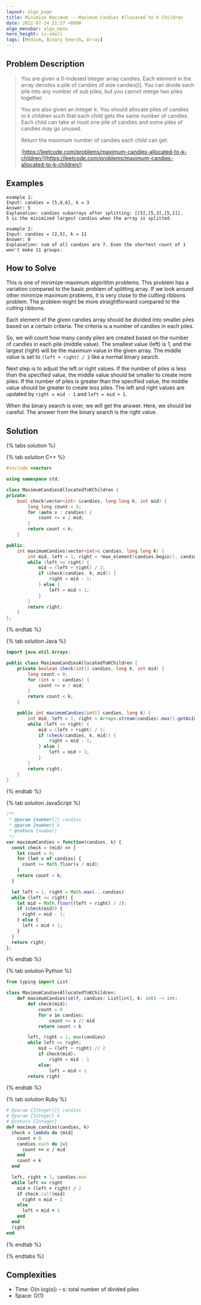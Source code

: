 ```yaml
---
layout: algo_page
title: Minimize Maximum -- Maximum Candies Allocated to K Children
date: 2022-07-24 21:57 +0900
algo_menubar: algo_menu
hero_height: is-small
tags: [Medium, Binary Search, Array]
---
```


## Problem Description
> You are given a 0-indexed integer array candies.
> Each element in the array denotes a pile of candies of size candies[i].
> You can divide each pile into any number of sub piles, but you cannot merge two piles together.
>
> You are also given an integer k.
> You should allocate piles of candies to k children such that each child gets the same number of candies.
> Each child can take at most one pile of candies and some piles of candies may go unused.
>
> Return the maximum number of candies each child can get.
> 
> [https://leetcode.com/problems/maximum-candies-allocated-to-k-children/](https://leetcode.com/problems/maximum-candies-allocated-to-k-children/)

## Examples
```
example 1:
Input: candies = [5,8,6], k = 3
Answer: 5
Explanation: candies subarrays after splitting: [[5],[5,3],[5,1]].
5 is the minimized largest candies when the array is splitted.
```
```
example 2:
Input: candies = [2,5], k = 11
Answer: 0
Explanation: sum of all candies are 7. Even the shortest count of 1 won't make 11 groups.
```

## How to Solve
This is one of minimize-maximum algorithm problems.
This problem has a variation compared to the basic problem of splitting array.
If we look around other minimize maximum problems, it is very close to the cutting ribbons problem.
The problem might be more straightforward compared to the cutting ribbons.

Each element of the given candies array should be divided into smaller piles based on a certain criteria.
The criteria is a number of candies in each piles.

So, we will count how many candy piles are created based on the number of candies in each pile (middle value).
The smallest value (left) is 1, and the largest (right) will be the maximum value in the given array.
The middle value is set to `(left + right) / 2` like a normal binary search.

Next step is to adjust the left or right values.
If the number of piles is less than the specified value, the middle value should be smaller to create more piles.
If the number of piles is greater than the specified value, the middle value should be greater to create less piles.
The left and right values are updated by `right = mid - 1` and `left = mid + 1`.

When the binary search is over, we will get the answer.
Here, we should be careful. The answer from the binary search is the right value.


## Solution

{% tabs solution %}

{% tab solution C++ %}
```cpp
#include <vector>

using namespace std;

class MaximumCandiesAllocatedToKChildren {
private:
    bool check(vector<int> &candies, long long k, int mid) {
        long long count = 0;
        for (auto v : candies) {
            count += v / mid;
        }
        return count < k;
    }

public:
    int maximumCandies(vector<int>& candies, long long k) {
        int mid, left = 1, right = *max_element(candies.begin(), candies.end());
        while (left <= right) {
            mid = (left + right) / 2;
            if (check(candies, k, mid)) {
                right = mid - 1;
            } else {
                left = mid + 1;
            }
        }
        return right;
    }
};
```
{% endtab %}

{% tab solution Java %}
```java
import java.util.Arrays;

public class MaximumCandiesAllocatedToKChildren {
    private boolean check(int[] candies, long k, int mid) {
        long count = 0;
        for (int v : candies) {
            count += v / mid;
        }
        return count < k;
    }

    public int maximumCandies(int[] candies, long k) {
        int mid, left = 1, right = Arrays.stream(candies).max().getAsInt();
        while (left <= right) {
            mid = (left + right) / 2;
            if (check(candies, k, mid)) {
                right = mid - 1;
            } else {
                left = mid + 1;
            }
        }
        return right;
    }
}
```
{% endtab %}

{% tab solution JavaScript %}
```js
/**
 * @param {number[]} candies
 * @param {number} k
 * @return {number}
 */
var maximumCandies = function(candies, k) {
  const check = (mid) => {
    let count = 0;
    for (let v of candies) {
      count += Math.floor(v / mid);
    }
    return count < k;
  }

  let left = 1, right = Math.max(...candies)
  while (left <= right) {
    let mid = Math.floor((left + right) / 2);
    if (check(mid)) {
      right = mid - 1;
    } else {
      left = mid + 1;
    }
  }
  return right;
};
```
{% endtab %}

{% tab solution Python %}
```python
from typing import List

class MaximumCandiesAllocatedToKChildren:
    def maximumCandies(self, candies: List[int], k: int) -> int:
        def check(mid):
            count = 0
            for v in candies:
                count += v // mid
            return count < k

        left, right = 1, max(candies)
        while left <= right:
            mid = (left + right) // 2
            if check(mid):
                right = mid - 1
            else:
                left = mid + 1
        return right
```
{% endtab %}

{% tab solution Ruby %}
```ruby
# @param {Integer[]} candies
# @param {Integer} k
# @return {Integer}
def maximum_candies(candies, k)
  check = lambda do |mid|
    count = 0
    candies.each do |v|
      count += v / mid
    end
    count < k
  end

  left, right = 1, candies.max
  while left <= right
    mid = (left + right) / 2
    if check.call(mid)
      right = mid - 1
    else
      left = mid + 1
    end
  end
  right
end
```
{% endtab %}

{% endtabs %}


## Complexities
- Time: O(n log(s)) – s: total number of divided piles
- Space: O(1)
